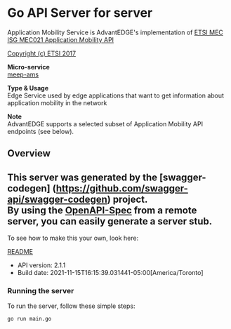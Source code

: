 # Go API Server for server

Application Mobility Service is AdvantEDGE's implementation of [ETSI MEC ISG MEC021 Application Mobility API](http://www.etsi.org/deliver/etsi_gs/MEC/001_099/021/02.01.01_60/gs_MEC021v020101p.pdf) <p>[Copyright (c) ETSI 2017](https://forge.etsi.org/etsi-forge-copyright-notice.txt) <p>**Micro-service**<br>[meep-ams](https://github.com/InterDigitalInc/AdvantEDGE/tree/master/go-apps/meep-ams) <p>**Type & Usage**<br>Edge Service used by edge applications that want to get information about application mobility in the network <p>**Note**<br>AdvantEDGE supports a selected subset of Application Mobility API endpoints (see below).

## Overview
This server was generated by the [swagger-codegen]
(https://github.com/swagger-api/swagger-codegen) project.  
By using the [OpenAPI-Spec](https://github.com/OAI/OpenAPI-Specification) from a remote server, you can easily generate a server stub.  
-

To see how to make this your own, look here:

[README](https://github.com/swagger-api/swagger-codegen/blob/master/README.md)

- API version: 2.1.1
- Build date: 2021-11-15T16:15:39.031441-05:00[America/Toronto]


### Running the server
To run the server, follow these simple steps:

```
go run main.go
```

